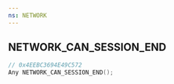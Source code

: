 ```yaml
---
ns: NETWORK
---
```

## NETWORK_CAN_SESSION_END

```c
// 0x4EEBC3694E49C572
Any NETWORK_CAN_SESSION_END();
```

